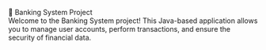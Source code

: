 🏦 Banking System Project<br>
Welcome to the Banking System project! This Java-based application allows you to manage user accounts, perform transactions, and ensure the security of financial data.


